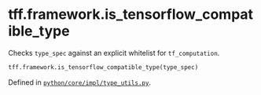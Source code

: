 <div itemscope itemtype="http://developers.google.com/ReferenceObject">
<meta itemprop="name" content="tff.framework.is_tensorflow_compatible_type" />
<meta itemprop="path" content="Stable" />
</div>

# tff.framework.is_tensorflow_compatible_type

Checks `type_spec` against an explicit whitelist for `tf_computation`.

```python
tff.framework.is_tensorflow_compatible_type(type_spec)
```

Defined in
[`python/core/impl/type_utils.py`](http://github.com/tensorflow/federated/tree/master/tensorflow_federated/python/core/impl/type_utils.py).

<!-- Placeholder for "Used in" -->
